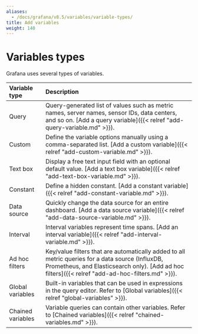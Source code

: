 ```yaml
---
aliases:
  - /docs/grafana/v8.5/variables/variable-types/
title: Add variables
weight: 140
---
```


# Variables types

Grafana uses several types of variables.

| Variable type     | Description                                                                                                                                                                                          |
| :---------------- | :--------------------------------------------------------------------------------------------------------------------------------------------------------------------------------------------------- |
| Query             | Query-generated list of values such as metric names, server names, sensor IDs, data centers, and so on. [Add a query variable]({{< relref "add-query-variable.md" >}}).                              |
| Custom            | Define the variable options manually using a comma-separated list. [Add a custom variable]({{< relref "add-custom-variable.md" >}}).                                                                 |
| Text box          | Display a free text input field with an optional default value. [Add a text box variable]({{< relref "add-text-box-variable.md" >}}).                                                                |
| Constant          | Define a hidden constant. [Add a constant variable]({{< relref "add-constant-variable.md" >}}).                                                                                                      |
| Data source       | Quickly change the data source for an entire dashboard. [Add a data source variable]({{< relref "add-data-source-variable.md" >}}).                                                                  |
| Interval          | Interval variables represent time spans. [Add an interval variable]({{< relref "add-interval-variable.md" >}}).                                                                                      |
| Ad hoc filters    | Key/value filters that are automatically added to all metric queries for a data source (InfluxDB, Prometheus, and Elasticsearch only). [Add ad hoc filters]({{< relref "add-ad-hoc-filters.md" >}}). |
| Global variables  | Built-in variables that can be used in expressions in the query editor. Refer to [Global variables]({{< relref "global-variables" >}}).                                                              |
| Chained variables | Variable queries can contain other variables. Refer to [Chained variables]({{< relref "chained-variables.md" >}}).                                                                                   |
